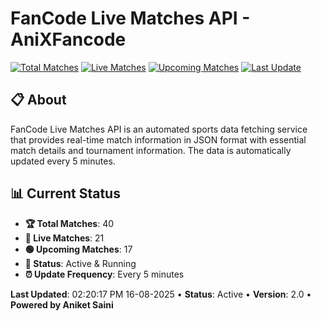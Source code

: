 # FanCode Live Matches API - AniXFancode

[![Total Matches](https://img.shields.io/badge/Total%20Matches-40-blue)](https://github.com/AniketSainiOp/AniXFancode)
[![Live Matches](https://img.shields.io/badge/Live%20Matches-21-red)](https://github.com/AniketSainiOp/AniXFancode)
[![Upcoming Matches](https://img.shields.io/badge/Upcoming%20Matches-17-green)](https://github.com/AniketSainiOp/AniXFancode)
[![Last Update](https://img.shields.io/badge/Last%20Update-02%3A20%3A17%20PM%2016-08-2025-orange)](https://github.com/AniketSainiOp/AniXFancode)

## 📋 About

FanCode Live Matches API is an automated sports data fetching service that provides real-time match information in JSON format with essential match details and tournament information. The data is automatically updated every 5 minutes.

## 📊 Current Status

- **🏆 Total Matches**: 40
- **🔴 Live Matches**: 21
- **🟢 Upcoming Matches**: 17
- **📡 Status**: Active & Running
- **⏰ Update Frequency**: Every 5 minutes

**Last Updated**: 02:20:17 PM 16-08-2025 • **Status**: Active • **Version**: 2.0 • **Powered by Aniket Saini**
